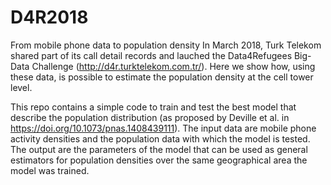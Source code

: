# D4R2018
From mobile phone data to population density
In March 2018, Turk Telekom shared part of its call detail records and lauched the Data4Refugees Big-Data Challenge (http://d4r.turktelekom.com.tr/). Here we show how, using these data, is possible to estimate the population density at the cell tower level.

This repo contains a simple code to train and test the best model that describe the population distribution (as proposed by Deville et al. in https://doi.org/10.1073/pnas.1408439111).
The input data are mobile phone activity densities and the population data with which the model is tested.
The output are the parameters of the model that can be used as general estimators for population densities over the same geographical area the model was trained.

